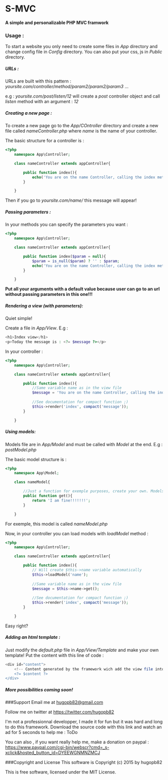 # S-MVC
**A simple and personalizable PHP MVC framwork**
### Usage :
To start a website you only need to create some files in *App* directory and change config file in *Config* directory. You can also put your css, js in *Public* directory.

##### URLs :
URLs are built with this pattern : *yoursite.com/controller/method/param2/param2/param3* ...
  
e.g : *yoursite.com/post/listen/12* will create a *post* controller object and call *listen* method with an argument : *12*

##### Creating a new page :
To create a new page go to the *App/COntroller* directory and create a new file called *nameController.php* where *name* is the name of your controller.

The basic structure for a controller is :
```php
<?php
	namespace App\Controller;

	class nameController extends appController{

		public function index(){
			echo('You are on the name Controller, calling the index method. Well Done!');
		}

	}
```
Then if you go to *yoursite.com/name/* this message will appear!

##### Passing parameters :
In your methods you can specify the parameters you want :
```php
<?php
	namespace App\Controller;

	class nameController extends appController{

		public function index($param = null){
			$param = is_null($param) ? '' : $param;
			echo('You are on the name Controller, calling the index method. Well Done! Param : ' . $param);
		}

	}
```
**Put all your arguments with a default value because user can go to an url without passing parameters in this one!!!**

##### Rendering a view (with parameters):
Quiet simple!

Create a file in *App/View*. E.g :
```php
<h1>Index view</h1>
<p>Today the message is : <?= $message ?></p>
```
In your controller :
```php
<?php
	namespace App\Controller;

	class nameController extends appController{

		public function index(){
			//Same variable name as in the view file
			$message = 'You are on the name Controller, calling the index method. Well Done!';
		
			//See documentation for compact function ;)
			$this->render('index', compact('message'));
		}

	}
```

##### Using models:
Models file are in *App/Model* and must be called with *Model* at the end. E.g : *postModel.php*

The basic model structure is :
```php
<?php
	namespace App\Model;

	class nameModel{

		//Just a function for exemple purposes, create your own. Models are the part of website that retrieve data
		public function get(){
			return 'I am fine!!!!!!!';
		}

	}
```

For exemple, this model is called *nameModel.php*

Now, in your controller you can load models with *loadModel* method :
```php
<?php
	namespace App\Controller;

	class nameController extends appController{

		public function index(){
			// Will create $this->name variable automatically
			$this->loadModel('name');
			
			//Same variable name as in the view file
			$message = $this->name->get();
		
			//See documentation for compact function ;)
			$this->render('index', compact('message'));
		}

	}
```

Easy right?

##### Adding an html template :
Just modify the *default.php* file in *App/View/Template* and make your own template! Put the content with this line of code :
```php
<div id="content">
	<!-- Content generated by the framework wich add the view file into the div, don't worry ;) -->
	<?= $content ?>
</div>
```

##### More possibilities coming soon!

###Support
Email me at hugopb82@gmail.com

Follow me on twitter at https://twitter.com/hugopb82

I'm not a professionnal developper, I made it for fun but it was hard and long to do this framework. Download the source code with this link and watch an ad for 5 seconds to help me : ToDo

You can also , if you want really help me, make a donation on paypal : https://www.paypal.com/cgi-bin/webscr?cmd=_s-xclick&hosted_button_id=DYEEWGNMNZMCJ

###Copyright and License
This software is Copyright (c) 2015 by hugopb82

This is free software, licensed under the MIT License.
